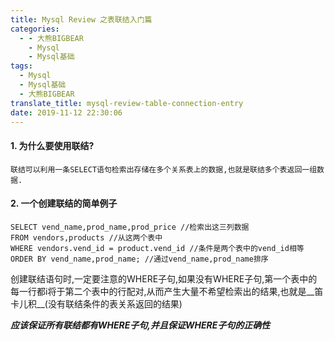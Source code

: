 ```yaml
---
title: Mysql Review 之表联结入门篇
categories:
  - - 大熊BIGBEAR
    - Mysql
    - Mysql基础
tags:
  - Mysql
  - Mysql基础
  - 大熊BIGBEAR
translate_title: mysql-review-table-connection-entry
date: 2019-11-12 22:30:06
---
```

<!-- <meta name="referrer" content="no-referrer" /> -->

#### 1. 为什么要使用联结?

    联结可以利用一条SELECT语句检索出存储在多个关系表上的数据,也就是联结多个表返回一组数据.

#### 2. 一个创建联结的简单例子
```
SELECT vend_name,prod_name,prod_price //检索出这三列数据
FROM vendors,products //从这两个表中
WHERE vendors.vend_id = product.vend_id //条件是两个表中的vend_id相等
ORDER BY vend_name,prod_name; //通过vend_name,prod_name排序
```
创建联结语句时,一定要注意的WHERE子句,如果没有WHERE子句,第一个表中的每一行都i将于第二个表中的行配对,从而产生大量不希望检索出的结果,也就是__笛卡儿积__(没有联结条件的表关系返回的结果)

___应该保证所有联结都有WHERE子句,并且保证WHERE子句的正确性___

